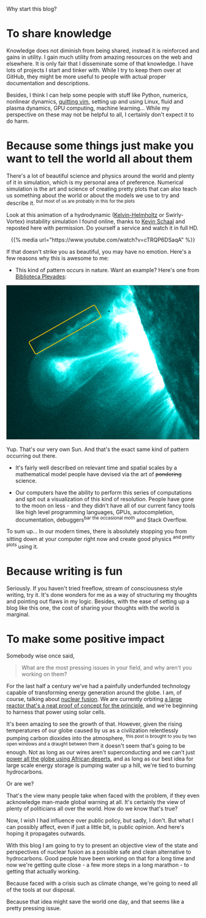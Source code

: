 <!--
.. title: An introduction
.. slug: an-introduction
.. date: 2017-06-30 09:49:08 UTC+02:00
.. tags: blogging, status
.. category: 
.. link: 
.. description: 
.. type: text
-->

Why start this blog?
<!-- TEASER_END -->


# To share knowledge
Knowledge does not diminish from being shared, instead it is reinforced and gains in utility.
I gain much utility from amazing resources on the web and elsewhere. It is only fair that I disseminate some
of that knowledge. I have lots of projects I start and tinker with. While I try to keep them over at GitHub,
they might be more useful to people with actual proper documentation and descriptions.

Besides, I think I can help some people with stuff like Python, numerics, nonlinear dynamics, [quitting vim](https://stackoverflow.com/questions/11828270/how-to-exit-the-vim-editor),
setting up and using Linux, fluid and plasma dynamics, GPU computing, machine learning... While my perspective on these may not be helpful to all, I certainly don't expect it
to do harm.

# Because some things just make you want to tell the world all about them

There's a lot of beautiful science and physics around the world and plenty of it in simulation, which is my personal area of preference. Numerical simulation is the art and science of creating
pretty plots that can also teach us something about the world or about the models we use to try and describe it. <sup>but most of us are probably in this for the plots</sup>

Look at this animation of a hydrodynamic
([Kelvin-Helmholtz](https://en.wikipedia.org/wiki/Kelvin%E2%80%93Helmholtz_instability)
or Swirly-Vortex) instability simulation I found online, thanks to [Kevin
Schaal](http://www.kmschaal.de/) and reposted here with permission.
Do yourself a service and watch it in full HD.

<center>{{% media url="https://www.youtube.com/watch?v=cTRQP6DSaqA" %}}</center>

If that doesn't strike you as beautiful, you may have no emotion. Here's a few reasons why this is awesome to me:

* This kind of pattern occurs in nature. Want an example? Here's one from [Biblioteca Pleyades](https://www.bibliotecapleyades.net/ciencia/ciencia_sol47.htm):

<center> <img src="/images/solar-kelvin-helmholtz.jpg" width="700"/> </center>

Yup. That's our very own Sun. And that's the exact same kind of pattern occurring out there.

* It's fairly well described on relevant time and spatial scales by a mathematical model people have devised via the art of ~~pondering~~ science.

* Our computers have the ability to perform this series of computations and spit out a visualization of this kind of resolution. People have gone to the moon on less - and they didn't have all of our current
fancy tools like high level programming languages, GPUs, autocompletion, documentation, debuggers<sup>bar the occasional moth</sup> and Stack Overflow.

To sum up... In our modern times, there is absolutely stopping you from sitting down at your computer right now and create good physics <sup> and pretty plots</sup> using it.

# Because writing is fun

Seriously. If you haven't tried freeflow, stream of consciousness style writing, try it. It's done wonders for me as a way of structuring my thoughts and pointing out
flaws in my logic. Besides, with the ease of setting up a blog like this one, the cost of sharing your thoughts with the world is marginal.

# To make some positive impact

Somebody wise once said,

> What are the most pressing issues in your field, and why aren't you working on them?

For the last half a century we've had a painfully underfunded technology capable of transforming energy generation
around the globe. I am, of course, talking about [nuclear fusion](https://en.wikipedia.org/wiki/Fusion_energy). 
We are currently orbiting [a large reactor that's a neat proof of concept for the principle](https://en.wikipedia.org/wiki/Sun),
and we're beginning to harness that power using solar cells.

It's been amazing to see the growth of that. However, given the rising temperatures of our globe caused by us as a civilization
relentlessly pumping carbon dioxides into the atmosphere,
<sup>this post is brought to you by two open windows and a draught between them</sup>
it doesn't seem that's going to be enough. Not as long as our wires aren't superconducting and we can't just [power all the globe using
African deserts](https://cleantechnica.com/2011/12/14/solar-energy-from-the-sahara-desert-could-power-the-world-but-will-it/),
 and as long as our best idea for large scale energy storage is pumping water up a hill, 
we're tied to burning hydrocarbons.

Or are we?

That's the view many people take when faced with the problem, if they even acknowledge man-made global warning at all.
It's certainly the view of plenty of politicians all over the world. How do we know that's true?

Now, I wish I had influence over public policy, but sadly, I don't. But what I can possibly affect, even if just a little bit,
is public opinion. And here's hoping it propagates outwards.

With this blog I am going to try to present an objective view of the state and perspectives of nuclear fusion
as a possible safe and clean alternative to hydrocarbons. Good people have been working on that for a long time and now
we're getting quite close - a few more steps in a long marathon - to getting that actually working.

Because faced with a crisis such as climate change, we're going to need all of the tools at our disposal.

Because that idea might save the world one day, and that seems like a pretty pressing issue.

<!---
> **My client needs a strong defense, you're the solution.**

> *Who's your client?*

> **The future of nuclear fusion.**
-->
